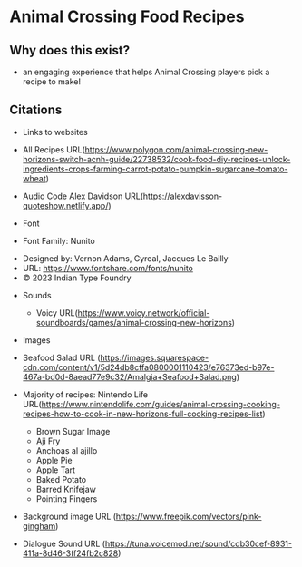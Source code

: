 # Animal Crossing Food Recipes

## Why does this exist? 
- an engaging experience that helps Animal Crossing players pick a recipe to make!  
## Citations
- Links to websites 
- All Recipes URL(https://www.polygon.com/animal-crossing-new-horizons-switch-acnh-guide/22738532/cook-food-diy-recipes-unlock-ingredients-crops-farming-carrot-potato-pumpkin-sugarcane-tomato-wheat)
- Audio Code Alex Davidson URL(https://alexdavisson-quoteshow.netlify.app/)

- Font
- Font Family: Nunito
 * Designed by: Vernon Adams, Cyreal, Jacques Le Bailly
 * URL: https://www.fontshare.com/fonts/nunito
 * © 2023 Indian Type Foundry 

- Sounds
  - Voicy URL(https://www.voicy.network/official-soundboards/games/animal-crossing-new-horizons)

- Images 
- Seafood Salad URL (https://images.squarespace-cdn.com/content/v1/5d24db8cffa0800001110423/e76373ed-b97e-467a-bd0d-8aead77e9c32/Amalgia+Seafood+Salad.png)
- Majority of recipes: Nintendo Life URL(https://www.nintendolife.com/guides/animal-crossing-cooking-recipes-how-to-cook-in-new-horizons-full-cooking-recipes-list)
  - Brown Sugar Image 
  - Aji Fry
  - Anchoas al ajillo
  - Apple Pie
  - Apple Tart
  - Baked Potato
  - Barred Knifejaw
  - Pointing Fingers
- Background image URL (https://www.freepik.com/vectors/pink-gingham)
-  Dialogue Sound URL (https://tuna.voicemod.net/sound/cdb30cef-8931-411a-8d46-3ff24fb2c828)

